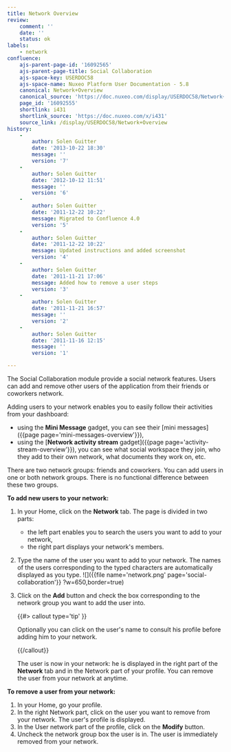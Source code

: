 ```yaml
---
title: Network Overview
review:
    comment: ''
    date: ''
    status: ok
labels:
    - network
confluence:
    ajs-parent-page-id: '16092565'
    ajs-parent-page-title: Social Collaboration
    ajs-space-key: USERDOC58
    ajs-space-name: Nuxeo Platform User Documentation - 5.8
    canonical: Network+Overview
    canonical_source: 'https://doc.nuxeo.com/display/USERDOC58/Network+Overview'
    page_id: '16092555'
    shortlink: i431
    shortlink_source: 'https://doc.nuxeo.com/x/i431'
    source_link: /display/USERDOC58/Network+Overview
history:
    - 
        author: Solen Guitter
        date: '2013-10-22 18:30'
        message: ''
        version: '7'
    - 
        author: Solen Guitter
        date: '2012-10-12 11:51'
        message: ''
        version: '6'
    - 
        author: Solen Guitter
        date: '2011-12-22 10:22'
        message: Migrated to Confluence 4.0
        version: '5'
    - 
        author: Solen Guitter
        date: '2011-12-22 10:22'
        message: Updated instructions and added screenshot
        version: '4'
    - 
        author: Solen Guitter
        date: '2011-11-21 17:06'
        message: Added how to remove a user steps
        version: '3'
    - 
        author: Solen Guitter
        date: '2011-11-21 16:57'
        message: ''
        version: '2'
    - 
        author: Solen Guitter
        date: '2011-11-16 12:15'
        message: ''
        version: '1'

---
```

The Social Collaboration module provide a social network features. Users can add and remove other users of the application from their friends or coworkers network.

Adding users to your network enables you to easily follow their activities from your dashboard:

*   using the **Mini Message** gadget, you can see their [mini messages]({{page page='mini-messages-overview'}}),
*   using the [**Network activity stream** gadget]({{page page='activity-stream-overview'}}), you can see what social workspace they join, who they add to their own network, what documents they work on, etc.

There are two network groups: friends and coworkers. You can add users in one or both network groups. There is no functional difference between these two groups.

**To add new users to your network:**

1.  In your Home, click on the **Network** tab.
    The page is divided in two parts:

    *   the left part enables you to search the users you want to add to your network,
    *   the right part displays your network's members.
2.  Type the name of the user you want to add to your network.
    The names of the users corresponding to the typed characters are automatically displayed as you type.
    ![]({{file name='network.png' page='social-collaboration'}} ?w=650,border=true)
3.  Click on the **Add** button and check the box corresponding to the network group you want to add the user into.

    {{#> callout type='tip' }}

    Optionally you can click on the user's name to consult his profile before adding him to your network.

    {{/callout}}

    The user is now in your network: he is displayed in the right part of the **Network** tab and in the Network part of your profile.
    You can remove the user from your network at anytime.

**To remove a user from your network:**

1.  In your Home, go your profile.
2.  In the right Network part, click on the user you want to remove from your network.
    The user's profile is displayed.
3.  In the User network part of the profile, click on the **Modify** button.
4.  Uncheck the network group box the user is in.
    The user is immediately removed from your network.